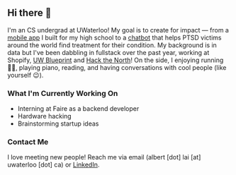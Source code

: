 ## Hi there 👋

I'm an CS undergrad at UWaterloo! My goal is to create for impact — from a [mobile app](https://www.trudeausac.com/app/) I built for my high school to a [chatbot](https://omdena.com/projects/ptsd/) that helps PTSD victims around the world find treatment for their condition. My background is in data but I've been dabbling in fullstack over the past year, working at Shopify, [UW Blueprint](https://uwblueprint.org/) and [Hack the North](https://hackthenorth.com/)! On the side, I enjoying running 🏃‍♂️, playing piano, reading, and having conversations with cool people (like yourself 😉).

### What I'm Currently Working On
- Interning at Faire as a backend developer
- Hardware hacking
- Brainstorming startup ideas

### Contact Me

I love meeting new people! Reach me via email (albert [dot] lai [at] uwaterloo [dot] ca) or [LinkedIn](https://www.linkedin.com/in/albertlai631/).


<!--
Here are some ideas to get you started:

- 🔭 I’m currently working on ...
- 🌱 I’m currently learning ...
- 👯 I’m looking to collaborate on ...
- 🤔 I’m looking for help with ...
- 💬 Ask me about ...
- 📫 How to reach me: ...
- 😄 Pronouns: ...
- ⚡ Fun fact: ...
-->

